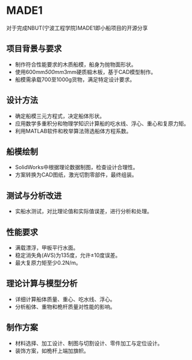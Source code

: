 # MADE1
对于完成NBUT(宁波工程学院)MADE1即小船项目的开源分享
## 项目背景与要求
- 制作符合性能要求的木质船模，船身为抛物面形状。
- 使用600mm*500mm*3mm硬质椴木板，基于CAD模型制作。
- 船模需承载700至1000g货物，满足特定设计要求。

## 设计方法
- 确定船模三元方程式，决定船体形状。
- 应用数学多重积分和物理学知识计算船的吃水线、浮心、重心和复原力矩。
- 利用MATLAB软件和枚举算法筛选船体方程系数。

## 船模绘制
- SolidWorks中根据理论数据制图，检查设计合理性。
- 方案转换为CAD图纸，激光切割零部件，最终组装。

## 测试与分析改进
- 实船水测试，对比理论值和实际值误差，进行分析和处理。

## 性能要求
- 满载漂浮，甲板平行水面。
- 稳定消失角(AVS)为135度，允许±10度误差。
- 最大复原力矩至少0.2N/m。

## 理论计算与模型分析
- 详细计算船体质量、重心、吃水线、浮心。
- 分析船体、重物和桅杆质量对性能的影响。

## 制作方案
- 材料选择、加工设计、制图与切割设计、零件加工与定位设计。
- 装饰方案，如桅杆上端加旗帜。
